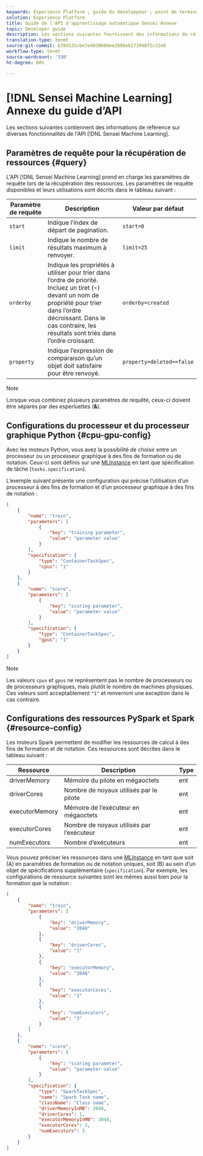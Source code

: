 ```yaml
---
keywords: Experience Platform ; guide du développeur ; point de terminaison ; Espace de travail des sciences de données ; sujets populaires ;
solution: Experience Platform
title: Guide de l'API d'apprentissage automatique Sensei Annexe
topic: Developer guide
description: Les sections suivantes fournissent des informations de référence pour différentes fonctionnalités de l’API Sensei Machine Learning.
translation-type: tm+mt
source-git-commit: b395535cbe7e4030606ee2808eb173998f5c32e0
workflow-type: tm+mt
source-wordcount: '330'
ht-degree: 80%

---
```



# [!DNL Sensei Machine Learning] Annexe du guide d’API

Les sections suivantes contiennent des informations de référence sur diverses fonctionnalités de l&#39;API [!DNL Sensei Machine Learning].

## Paramètres de requête pour la récupération de ressources {#query}

L&#39;API [!DNL Sensei Machine Learning] prend en charge les paramètres de requête lors de la récupération des ressources. Les paramètres de requête disponibles et leurs utilisations sont décrits dans le tableau suivant :

| Paramètre de requête | Description | Valeur par défaut |
| --------------- | ----------- | ------- |
| `start` | Indique l’index de départ de pagination. | `start=0` |
| `limit` | Indique le nombre de résultats maximum à renvoyer. | `limit=25` |
| `orderby` | Indique les propriétés à utiliser pour trier dans l’ordre de priorité. Incluez un tiret (**-**) devant un nom de propriété pour trier dans l’ordre décroissant. Dans le cas contraire, les résultats sont triés dans l’ordre croissant. | `orderby=created` |
| `property` | Indique l’expression de comparaison qu’un objet doit satisfaire pour être renvoyé. | `property=deleted==false` |

>[!NOTE]
>
>Lorsque vous combinez plusieurs paramètres de requête, ceux-ci doivent être séparés par des esperluettes (**&amp;**).

## Configurations du processeur et du processeur graphique Python {#cpu-gpu-config}

Avec les moteurs Python, vous avez la possibilité de choisir entre un processeur ou un processeur graphique à des fins de formation ou de notation. Ceux-ci sont définis sur une [MLInstance](./mlinstances.md) en tant que spécification de tâche (`tasks.specification`).

L’exemple suivant présente une configuration qui précise l’utilisation d’un processeur à des fins de formation et d’un processeur graphique à des fins de notation :

```json
[
    {
        "name": "train",
        "parameters": [
            {
                "key": "training parameter",
                "value": "parameter value"
            }    
        ],
        "specification": {
            "type": "ContainerTaskSpec",
            "cpus": "1"
        }
    },
    {
        "name": "score",
        "parameters": [
            {
                "key": "scoring parameter",
                "value": "parameter value" 
            }
        ],
        "specification": {
            "type": "ContainerTaskSpec",
            "gpus": "1"
        }
    }
]
```

>[!NOTE]
>
>Les valeurs `cpus` et `gpus` ne représentent pas le nombre de processeurs ou de processeurs graphiques, mais plutôt le nombre de machines physiques. Ces valeurs sont acceptablement `"1"` et renverront une exception dans le cas contraire.

## Configurations des ressources PySpark et Spark {#resource-config}

Les moteurs Spark permettent de modifier les ressources de calcul à des fins de formation et de notation. Ces ressources sont décrites dans le tableau suivant :

| Ressource | Description | Type |
| -------- | ----------- | ---- |
| driverMemory | Mémoire du pilote en mégaoctets | ent |
| driverCores | Nombre de noyaux utilisés par le pilote | ent |
| executorMemory | Mémoire de l’exécuteur en mégaoctets | ent |
| executorCores | Nombre de noyaux utilisés par l’exécuteur | ent |
| numExecutors | Nombre d’exécuteurs | ent |

Vous pouvez préciser les ressources dans une [MLInstance](./mlinstances.md) en tant que soit (A) en paramètres de formation ou de notation uniques, soit (B) au sein d’un objet de spécifications supplémentaire (`specification`). Par exemple, les configurations de ressource suivantes sont les mêmes aussi bien pour la formation que la notation :

```json
[
    {
        "name": "train",
        "parameters": [
            {
                "key": "driverMemory",
                "value": "2048"
            },
            {
                "key": "driverCores",
                "value": "1"
            },
            {
                "key": "executorMemory",
                "value": "2048"
            },
            {
                "key": "executorCores",
                "value": "2"
            },
            {
                "key": "numExecutors",
                "value": "3"
            }
        ]
    },
    {
        "name": "score",
        "parameters": [
            {
                "key": "scoring parameter",
                "value": "parameter value"
            }
        ],
        "specification": {
            "type": "SparkTaskSpec",
            "name": "Spark Task name",
            "className": "Class name",
            "driverMemoryInMB": 2048,
            "driverCores": 1,
            "executorMemoryInMB": 2048,
            "executorCores": 2,
            "numExecutors": 3
        }
    }
]
```
